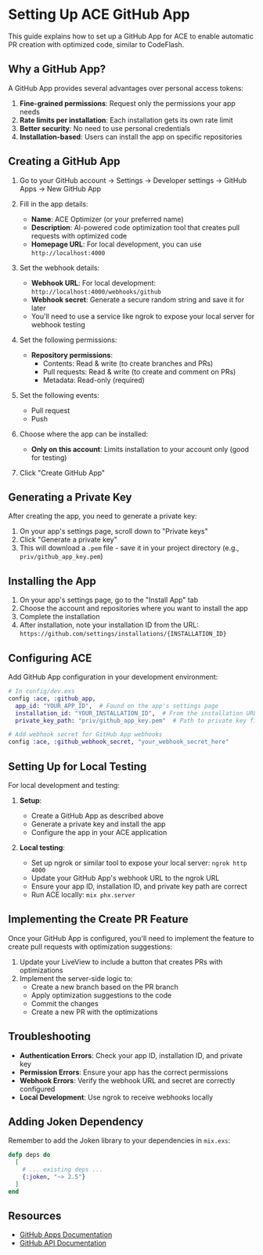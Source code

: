 # Setting Up ACE GitHub App

This guide explains how to set up a GitHub App for ACE to enable automatic PR creation with optimized code, similar to CodeFlash.

## Why a GitHub App?

A GitHub App provides several advantages over personal access tokens:

1. **Fine-grained permissions**: Request only the permissions your app needs
2. **Rate limits per installation**: Each installation gets its own rate limit
3. **Better security**: No need to use personal credentials
4. **Installation-based**: Users can install the app on specific repositories

## Creating a GitHub App

1. Go to your GitHub account → Settings → Developer settings → GitHub Apps → New GitHub App

2. Fill in the app details:
   - **Name**: ACE Optimizer (or your preferred name)
   - **Description**: AI-powered code optimization tool that creates pull requests with optimized code
   - **Homepage URL**: For local development, you can use `http://localhost:4000`
   
3. Set the webhook details:
   - **Webhook URL**: For local development: `http://localhost:4000/webhooks/github` 
   - **Webhook secret**: Generate a secure random string and save it for later
   - You'll need to use a service like ngrok to expose your local server for webhook testing

4. Set the following permissions:
   - **Repository permissions**:
     - Contents: Read & write (to create branches and PRs)
     - Pull requests: Read & write (to create and comment on PRs)
     - Metadata: Read-only (required)
   
5. Set the following events:
   - Pull request
   - Push
   
6. Choose where the app can be installed:
   - **Only on this account**: Limits installation to your account only (good for testing)
   
7. Click "Create GitHub App"

## Generating a Private Key

After creating the app, you need to generate a private key:

1. On your app's settings page, scroll down to "Private keys"
2. Click "Generate a private key"
3. This will download a `.pem` file - save it in your project directory (e.g., `priv/github_app_key.pem`)

## Installing the App

1. On your app's settings page, go to the "Install App" tab
2. Choose the account and repositories where you want to install the app
3. Complete the installation
4. After installation, note your installation ID from the URL: `https://github.com/settings/installations/{INSTALLATION_ID}`

## Configuring ACE

Add GitHub App configuration in your development environment:

```elixir
# In config/dev.exs
config :ace, :github_app,
  app_id: "YOUR_APP_ID",  # Found on the app's settings page
  installation_id: "YOUR_INSTALLATION_ID",  # From the installation URL
  private_key_path: "priv/github_app_key.pem"  # Path to private key file

# Add webhook secret for GitHub App webhooks
config :ace, :github_webhook_secret, "your_webhook_secret_here"
```

## Setting Up for Local Testing

For local development and testing:

1. **Setup**:
   - Create a GitHub App as described above
   - Generate a private key and install the app
   - Configure the app in your ACE application

2. **Local testing**:
   - Set up ngrok or similar tool to expose your local server: `ngrok http 4000`
   - Update your GitHub App's webhook URL to the ngrok URL
   - Ensure your app ID, installation ID, and private key path are correct
   - Run ACE locally: `mix phx.server`

## Implementing the Create PR Feature

Once your GitHub App is configured, you'll need to implement the feature to create pull requests with optimization suggestions:

1. Update your LiveView to include a button that creates PRs with optimizations
2. Implement the server-side logic to:
   - Create a new branch based on the PR branch
   - Apply optimization suggestions to the code
   - Commit the changes
   - Create a new PR with the optimizations

## Troubleshooting

- **Authentication Errors**: Check your app ID, installation ID, and private key
- **Permission Errors**: Ensure your app has the correct permissions
- **Webhook Errors**: Verify the webhook URL and secret are correctly configured
- **Local Development**: Use ngrok to receive webhooks locally

## Adding Joken Dependency

Remember to add the Joken library to your dependencies in `mix.exs`:

```elixir
defp deps do
  [
    # ... existing deps ...
    {:joken, "~> 2.5"}
  ]
end
```

## Resources

- [GitHub Apps Documentation](https://docs.github.com/en/developers/apps/getting-started-with-apps/about-apps)
- [GitHub API Documentation](https://docs.github.com/en/rest) 